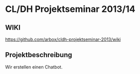 # CL/DH Projektseminar 2013/14 #

## WIKI ##

https://github.com/arbox/cldh-projektseminar-2013/wiki

## Projektbeschreibung ##

Wir erstellen einen Chatbot.
